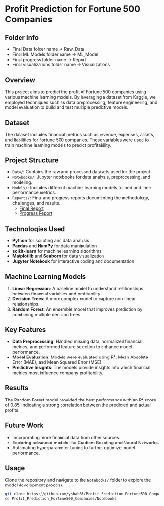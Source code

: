 # Profit Prediction for Fortune 500 Companies

## Folder Info
- Final Data folder name -> Raw_Data
- Final ML Models folder name -> ML_Model
- Final progress folder name -> Report
- Final visualizations folder name -> Visualizations

## Overview
This project aims to predict the profit of Fortune 500 companies using various machine learning models. By leveraging a dataset from Kaggle, we employed techniques such as data preprocessing, feature engineering, and model evaluation to build and test multiple predictive models.

## Dataset
The dataset includes financial metrics such as revenue, expenses, assets, and liabilities for Fortune 500 companies. These variables were used to train machine learning models to predict profitability.

## Project Structure
- `Data/`: Contains the raw and processed datasets used for the project.
- `Notebooks/`: Jupyter notebooks for data analysis, preprocessing, and modeling.
- `Models/`: Includes different machine learning models trained and their performance metrics.
- `Reports/`: Final and progress reports documenting the methodology, challenges, and results.
  - [Final Report](https://github.com/yshah33/Profit_Prediction_Fortune500_Companies/blob/main/Reports/CS_418-%20Group_11-%20Final_Report.docx)
  - [Progress Report](https://github.com/yshah33/Profit_Prediction_Fortune500_Companies/blob/main/Reports/CS%20418%20-%20Group%2011%20-%20Progress%20Report_.docx)

## Technologies Used
- **Python** for scripting and data analysis
- **Pandas** and **NumPy** for data manipulation
- **scikit-learn** for machine learning algorithms
- **Matplotlib** and **Seaborn** for data visualization
- **Jupyter Notebook** for interactive coding and documentation

## Machine Learning Models
1. **Linear Regression**: A baseline model to understand relationships between financial variables and profitability.
2. **Decision Trees**: A more complex model to capture non-linear relationships.
3. **Random Forest**: An ensemble model that improves prediction by combining multiple decision trees.

## Key Features
- **Data Preprocessing**: Handled missing data, normalized financial metrics, and performed feature selection to enhance model performance.
- **Model Evaluation**: Models were evaluated using R², Mean Absolute Error (MAE), and Mean Squared Error (MSE).
- **Predictive Insights**: The models provide insights into which financial metrics most influence company profitability.

## Results
The Random Forest model provided the best performance with an R² score of 0.85, indicating a strong correlation between the predicted and actual profits.

## Future Work
- Incorporating more financial data from other sources.
- Exploring advanced models like Gradient Boosting and Neural Networks.
- Automating hyperparameter tuning to further optimize model performance.

## Usage
Clone the repository and navigate to the `Notebooks/` folder to explore the model development process.

```bash
git clone https://github.com/yshah33/Profit_Prediction_Fortune500_Companies.git
cd Profit_Prediction_Fortune500_Companies/Notebooks
